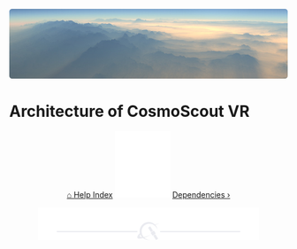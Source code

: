 <p align="center"> 
  <img src ="img/light-shafts.jpg" />
</p>

# Architecture of CosmoScout VR

<p align="center">
  <a href="README.md">&#8962; Help Index</a>
  <img src ="img/nav-vspace.svg"/>
  <a href="dependencies.md">Dependencies &rsaquo;</a>
</p>

<p align="center"><img src ="img/hr.svg"/></p>